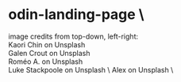 # odin-landing-page \

image credits from top-down, left-right: \
Kaori Chin on Unsplash \
Galen Crout on Unsplash \
Roméo A. on Unsplash \
Luke Stackpoole on Unsplash \ 
Alex on Unsplash \